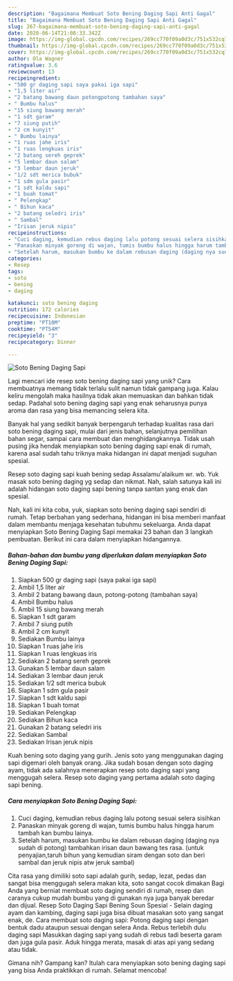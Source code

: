 ```yaml
---
description: "Bagaimana Membuat Soto Bening Daging Sapi Anti Gagal"
title: "Bagaimana Membuat Soto Bening Daging Sapi Anti Gagal"
slug: 267-bagaimana-membuat-soto-bening-daging-sapi-anti-gagal
date: 2020-06-14T21:08:33.342Z
image: https://img-global.cpcdn.com/recipes/269cc770f09a0d3c/751x532cq70/soto-bening-daging-sapi-foto-resep-utama.jpg
thumbnail: https://img-global.cpcdn.com/recipes/269cc770f09a0d3c/751x532cq70/soto-bening-daging-sapi-foto-resep-utama.jpg
cover: https://img-global.cpcdn.com/recipes/269cc770f09a0d3c/751x532cq70/soto-bening-daging-sapi-foto-resep-utama.jpg
author: Ola Wagner
ratingvalue: 3.6
reviewcount: 13
recipeingredient:
- "500 gr daging sapi saya pakai iga sapi"
- "1,5 liter air"
- "2 batang bawang daun potongpotong tambahan saya"
- " Bumbu halus"
- "15 siung bawang merah"
- "1 sdt garam"
- "7 siung putih"
- "2 cm kunyit"
- " Bumbu lainya"
- "1 ruas jahe iris"
- "1 ruas lengkuas iris"
- "2 batang sereh geprek"
- "5 lembar daun salam"
- "3 lembar daun jeruk"
- "1/2 sdt merica bubuk"
- "1 sdm gula pasir"
- "1 sdt kaldu sapi"
- "1 buah tomat"
- " Pelengkap"
- " Bihun kaca"
- "2 batang seledri iris"
- " Sambal"
- "Irisan jeruk nipis"
recipeinstructions:
- "Cuci daging, kemudian rebus daging lalu potong sesuai selera sisihkan"
- "Panaskan minyak goreng di wajan, tumis bumbu halus hingga harum tambah kan bumbu lainya."
- "Setelah harum, masukan bumbu ke dalam rebusan daging (daging nya sudah di potong) tambahkan irisan daun bawang tes rasa. (untuk penyajian,taruh bihun yang kemudian siram dengan soto dan beri sambal dan jeruk nipis atw jeruk sambal)"
categories:
- Resep
tags:
- soto
- bening
- daging

katakunci: soto bening daging 
nutrition: 172 calories
recipecuisine: Indonesian
preptime: "PT10M"
cooktime: "PT54M"
recipeyield: "3"
recipecategory: Dinner

---
```



![Soto Bening Daging Sapi](https://img-global.cpcdn.com/recipes/269cc770f09a0d3c/751x532cq70/soto-bening-daging-sapi-foto-resep-utama.jpg)

Lagi mencari ide resep soto bening daging sapi yang unik? Cara membuatnya memang tidak terlalu sulit namun tidak gampang juga. Kalau keliru mengolah maka hasilnya tidak akan memuaskan dan bahkan tidak sedap. Padahal soto bening daging sapi yang enak seharusnya punya aroma dan rasa yang bisa memancing selera kita.

Banyak hal yang sedikit banyak berpengaruh terhadap kualitas rasa dari soto bening daging sapi, mulai dari jenis bahan, selanjutnya pemilihan bahan segar, sampai cara membuat dan menghidangkannya. Tidak usah pusing jika hendak menyiapkan soto bening daging sapi enak di rumah, karena asal sudah tahu triknya maka hidangan ini dapat menjadi suguhan spesial.

Resep soto daging sapi kuah bening sedap Assalamu&#39;alaikum wr. wb. Yuk masak soto bening daging yg sedap dan nikmat. Nah, salah satunya kali ini adalah hidangan soto daging sapi bening tanpa santan yang enak dan spesial.


Nah, kali ini kita coba, yuk, siapkan soto bening daging sapi sendiri di rumah. Tetap berbahan yang sederhana, hidangan ini bisa memberi manfaat dalam membantu menjaga kesehatan tubuhmu sekeluarga. Anda dapat menyiapkan Soto Bening Daging Sapi memakai 23 bahan dan 3 langkah pembuatan. Berikut ini cara dalam menyiapkan hidangannya.

<!--inarticleads1-->

##### Bahan-bahan dan bumbu yang diperlukan dalam menyiapkan Soto Bening Daging Sapi:

1. Siapkan 500 gr daging sapi (saya pakai iga sapi)
1. Ambil 1,5 liter air
1. Ambil 2 batang bawang daun, potong-potong (tambahan saya)
1. Ambil  Bumbu halus
1. Ambil 15 siung bawang merah
1. Siapkan 1 sdt garam
1. Ambil 7 siung putih
1. Ambil 2 cm kunyit
1. Sediakan  Bumbu lainya
1. Siapkan 1 ruas jahe iris
1. Siapkan 1 ruas lengkuas iris
1. Sediakan 2 batang sereh geprek
1. Gunakan 5 lembar daun salam
1. Sediakan 3 lembar daun jeruk
1. Sediakan 1/2 sdt merica bubuk
1. Siapkan 1 sdm gula pasir
1. Siapkan 1 sdt kaldu sapi
1. Siapkan 1 buah tomat
1. Sediakan  Pelengkap
1. Sediakan  Bihun kaca
1. Gunakan 2 batang seledri iris
1. Sediakan  Sambal
1. Sediakan Irisan jeruk nipis


Kuah bening soto daging yang gurih. Jenis soto yang menggunakan daging sapi digemari oleh banyak orang. Jika sudah bosan dengan soto daging ayam, tidak ada salahnya menerapkan resep soto daging sapi yang menggugah selera. Resep soto daging yang pertama adalah soto daging sapi bening. 

<!--inarticleads2-->

##### Cara menyiapkan Soto Bening Daging Sapi:

1. Cuci daging, kemudian rebus daging lalu potong sesuai selera sisihkan
1. Panaskan minyak goreng di wajan, tumis bumbu halus hingga harum tambah kan bumbu lainya.
1. Setelah harum, masukan bumbu ke dalam rebusan daging (daging nya sudah di potong) tambahkan irisan daun bawang tes rasa. (untuk penyajian,taruh bihun yang kemudian siram dengan soto dan beri sambal dan jeruk nipis atw jeruk sambal)


Cita rasa yang dimiliki soto sapi adalah gurih, sedap, lezat, pedas dan sangat bisa menggugah selera makan kita, soto sangat cocok dimakan Bagi Anda yang berniat membuat soto daging sendiri di rumah, resep dan caranya cukup mudah bumbu yang di gunakan nya juga banyak beredar dan dijual. Resep Soto Daging Sapi Bening Soun Spesial - Selain daging ayam dan kambing, daging sapi juga bisa dibuat masakan soto yang sangat enak, de. Cara membuat soto daging sapi: Potong daging sapi dengan bentuk dadu ataupun sesuai dengan selera Anda. Rebus terlebih dulu daging sapi Masukkan daging sapi yang sudah di rebus tadi beserta garam dan juga gula pasir. Aduk hingga merata, masak di atas api yang sedang atau tidak. 

Gimana nih? Gampang kan? Itulah cara menyiapkan soto bening daging sapi yang bisa Anda praktikkan di rumah. Selamat mencoba!
